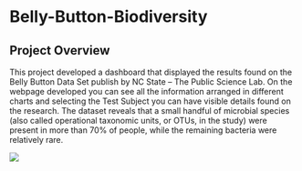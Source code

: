 # Belly-Button-Biodiversity

## Project Overview
This project developed a dashboard that displayed the results found on the Belly Button Data Set publish by NC State – The Public Science Lab. On the webpage developed you can see all the information arranged in different charts and selecting the Test Subject you can have visible details found on the research. The dataset reveals that a small handful of microbial species (also called operational taxonomic units, or OTUs, in the study) were present in more than 70% of people, while the remaining bacteria were relatively rare.

<img src="[https://github.com/abramscris/PyBer_Analysis/blob/main/Analysis/Fig2.png](https://github.com/abramscris/Belly-Button-Biodiversity/blob/master/css/website.png)">
